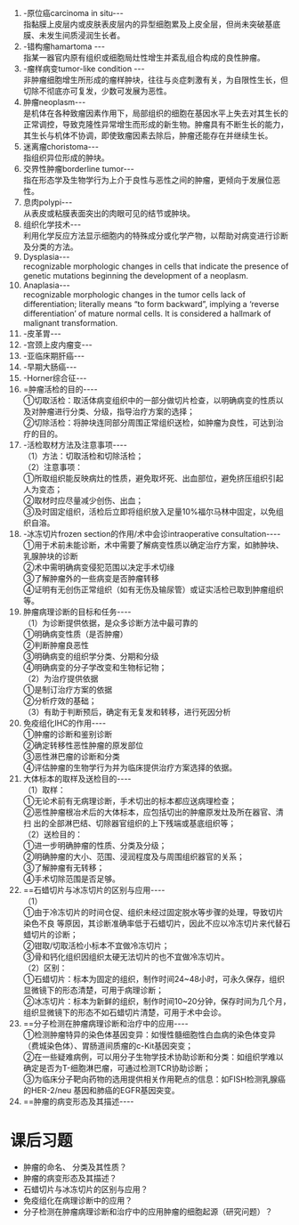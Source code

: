 1. -原位癌carcinoma in situ---  
指黏膜上皮层内或皮肤表皮层内的异型细胞累及上皮全层，但尚未突破基底膜、未发生间质浸润生长者。  
2. -错构瘤hamartoma ---  
指某一器官内原有组织或细胞局灶性增生并紊乱组合构成的良性肿瘤。  
3. -瘤样病变tumor-like condition ---  
非肿瘤细胞增生所形成的瘤样肿块，往往与炎症刺激有关，为自限性生长，但切除不彻底亦可复发，少数可发展为恶性。  
4. 肿瘤neoplasm---  
是机体在各种致瘤因素作用下，局部组织的细胞在基因水平上失去对其生长的正常调控，导致克隆性异常增生而形成的新生物。肿瘤具有不断生长的能力，其生长与机体不协调，即使致瘤因素去除后，肿瘤还能存在并继续生长。  
5. 迷离瘤choristoma---  
指组织异位形成的肿块。  
6. 交界性肿瘤borderline tumor---  
指在形态学及生物学行为上介于良性与恶性之间的肿瘤，更倾向于发展位恶性。  
7. 息肉polypi---  
从表皮或粘膜表面突出的肉眼可见的结节或肿块。  
8. 组织化学技术---  
利用化学反应方法显示细胞内的特殊成分或化学产物，以帮助对病变进行诊断及分类的方法。  
9. Dysplasia---   
recognizable morphologic changes in cells that indicate the presence of genetic mutations beginning the development of a neoplasm.  
10. Anaplasia---  
recognizable morphologic changes in the tumor cells lack of differentiation; literally means “to form backward”, implying a ‘reverse differentiation’ of mature normal cells. It is considered a hallmark of malignant transformation.  
11. -皮革胃---  
12. -宫颈上皮内瘤变---  
13. -亚临床期肝癌---  
14. -早期大肠癌---  
15. -Horner综合征---  
16. =肿瘤活检的目的----  
①切取活检：取活体病变组织中的一部分做切片检查，以明确病变的性质以及对肿瘤进行分类、分级，指导治疗方案的选择；  
②切除活检：将肿块连同部分周围正常组织送检，如肿瘤为良性，可达到治疗的目的。  
17. -活检取材方法及注意事项----  
（1）方法：切取活检和切除活检；  
（2）注意事项：  
①所取组织能反映病灶的性质，避免取坏死、出血部位，避免挤压组织引起人为变态；  
②取材时应尽量减少创伤、出血；  
③及时固定组织，活检后立即将组织放入足量10%福尔马林中固定，以免组织自溶。  
18. -冰冻切片frozen section的作用/术中会诊intraoperative consultation----   
①用于术前未能诊断，术中需要了解病变性质以确定治疗方案，如肺肿块、乳腺肿块的诊断  
②术中需明确病变侵犯范围以决定手术切缘  
③了解肿瘤外的一些病变是否肿瘤转移  
④证明有无创伤正常组织（如有无伤及输尿管）或证实活检已取到肿瘤组织等。  
19. 肿瘤病理诊断的目标和任务----  
（1）为诊断提供依据，是众多诊断方法中最可靠的  
①明确病变性质（是否肿瘤）  
②判断肿瘤良恶性  
③明确病变的组织学分类、分期和分级  
④明确病变的分子学改变和生物标记物；  
（2）为治疗提供依据  
①是制订治疗方案的依据  
②分析疗效的基础；  
（3）有助于判断预后，确定有无复发和转移，进行死因分析  
20. 免疫组化IHC的作用----  
①肿瘤的诊断和鉴别诊断  
②确定转移性恶性肿瘤的原发部位   
③恶性淋巴瘤的诊断和分类  
④评估肿瘤的生物学行为并为临床提供治疗方案选择的依据。  
21. 大体标本的取样及送检目的----  
（1）取样：    
①无论术前有无病理诊断，手术切出的标本都应送病理检查；  
②恶性肿瘤根冶术后的大体标本，应包括切出的肿瘤原发灶及所在器官、清扫
出的全部淋巴结、切除器官组织的上下残端或基底组织等；  
（2）送检目的：   
①进一步明确肿瘤的性质、分类及分级；  
②明确肿瘤的大小、范围、浸润程度及与周围组织器官的关系；  
③了解肿瘤有无转移；  
④手术切除范围是否足够。  
22. ==石蜡切片与冰冻切片的区别与应用----  
（1）  
①由于冷冻切片的时间仓促、组织未经过固定脱水等步骤的处理，导致切片染色不良
等原因，其诊断准确率低于石蜡切片，因此不应以冷冻切片来代替石蜡切片的诊断；  
②钳取/切取活检小标本不宜做冷冻切片；  
③骨和钙化组织因组织太硬无法切片的也不宜做冷冻切片。  
（2）区别：  
①石蜡切片：标本为固定的组织，制作时间24~48小时，可永久保存，组织显微镜下的形态清楚，可用于病理诊断；  
②冰冻切片：标本为新鲜的组织，制作时间10~20分钟，保存时间为几个月，组织显微镜下的形态不如石蜡切片清楚，可用于术中会诊。  
23. ==分子检测在肿瘤病理诊断和治疗中的应用----  
①检测肿瘤特异的染色体基因变异：如慢性髓细胞性白血病的染色体变异（费城染色体）、胃肠道间质瘤的c-Kit基因突变；  
②在一些疑难病例，可以用分子生物学技术协助诊断和分类：如组织学难以确定是否为T-细胞淋巴瘤，可通过检测TCR协助诊断；  
③为临床分子靶向药物的选用提供相关作用靶点的信息：如FISH检测乳腺癌的HER-2/neu 基因和肺癌的EGFR基因突变。  
24. ==肿瘤的病变形态及其描述----  

# 课后习题
- 肿瘤的命名、 分类及其性质？
- 肿瘤的病变形态及其描述？
- 石蜡切片与冰冻切片的区别与应用？
- 免疫组化在病理诊断中的应用？
- 分子检测在肿瘤病理诊断和治疗中的应用肿瘤的细胞起源（研究问题）？
